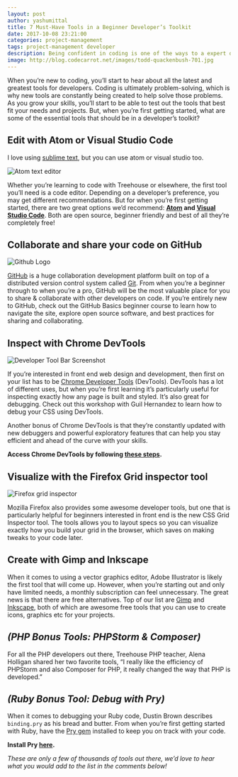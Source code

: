 ```yaml
---
layout: post
author: yashumittal
title: 7 Must-Have Tools in a Beginner Developer’s Toolkit
date: 2017-10-08 23:21:00
categories: project-management
tags: project-management developer
description: Being confident in coding is one of the ways to a expert developer, here are the 5 expert tips on how to improve your coding confidence.
image: http://blog.codecarrot.net/images/todd-quackenbush-701.jpg
---
```


When you’re new to coding, you’ll start to hear about all the latest and greatest tools for developers. Coding is ultimately problem-solving, which is why new tools are constantly being created to help solve those problems. As you grow your skills, you’ll start to be able to test out the tools that best fit your needs and projects. But, when you’re first getting started, what are some of the essential tools that should be in a developer’s toolkit?

## Edit with Atom or Visual Studio Code

I love using [sublime text](/how-to-sync-sublime-text-packages-and-settings-across-multiple-computers-with-cloud-storage), but you can use atom or visual studio too.

![Atom text editor](http://blog.codecarrot.net/images/atom-mark@1200x630-914x480.png)

Whether you’re learning to code with Treehouse or elsewhere, the first tool you’ll need is a code editor. Depending on a developer’s preference, you may get different recommendations. But for when you’re first getting started, there are two great options we’d recommend: **[Atom](https://atom.io/) and [Visual Studio Code](https://code.visualstudio.com/)**. Both are open source, beginner friendly and best of all they’re completely free!

## Collaborate and share your code on GitHub

![Github Logo](http://blog.codecarrot.net/images/octocat-939x480.jpeg)

[GitHub](https://github.com/mittalyashu) is a huge collaboration development platform built on top of a distributed version control system called [Git](/what-is-git). From when you’re a beginner through to when you’re a pro, GitHub will be the most valuable place for you to share & collaborate with other developers on code. If you’re entirely new to GitHub, check out the GitHub Basics beginner course to learn how to navigate the site, explore open source software, and best practices for sharing and collaborating.

## Inspect with Chrome DevTools

![Developer Tool Bar Screenshot](http://blog.codecarrot.net/images/1-DvIYrAYv_JeL74nA.png)

If you’re interested in front end web design and development, then first on your list has to be [Chrome Developer Tools](https://developer.chrome.com/devtools) (DevTools). DevTools has a lot of different uses, but when you’re first learning it’s particularly useful for inspecting exactly how any page is built and styled. It’s also great for debugging. Check out this workshop with Guil Hernandez to learn how to debug your CSS using DevTools.

Another bonus of Chrome DevTools is that they’re constantly updated with new debuggers and powerful exploratory features that can help you stay efficient and ahead of the curve with your skills.

**Access Chrome DevTools by following [these steps](https://developer.chrome.com/devtools).**

## Visualize with the Firefox Grid inspector tool

![Firefox grid inspector](http://blog.codecarrot.net/images/firefox-developer-tools-css-grid-723x480.jpg)

Mozilla Firefox also provides some awesome developer tools, but one that is particularly helpful for beginners interested in front end is the new CSS Grid Inspector tool. The tools allows you to layout specs so you can visualize exactly how you build your grid in the browser, which saves on making tweaks to your code later.

##  Create with Gimp and Inkscape

When it comes to using a vector graphics editor, Adobe Illustrator is likely the first tool that will come up. However, when you’re starting out and only have limited needs, a monthly subscription can feel unnecessary. The great news is that there are free alternatives. Top of our list are [Gimp](https://www.gimp.org/) and [Inkscape](https://inkscape.org/en/), both of which are awesome free tools that you can use to create icons, graphics etc for your projects.

## *(PHP Bonus Tools: PHPStorm & Composer)*

For all the PHP developers out there, Treehouse PHP teacher, Alena Holligan shared her two favorite tools, “I really like the efficiency of PHPStorm and also Composer for PHP, it really changed the way that PHP is developed.”

## *(Ruby Bonus Tool: Debug with Pry)*

When it comes to debugging your Ruby code, Dustin Brown describes `binding.pry` as his bread and butter. From when you’re first getting started with Ruby, have the [Pry gem](http://pryrepl.org/) installed to keep you on track with your code.

**Install Pry [here](http://pryrepl.org/).**

*These are only a few of thousands of tools out there, we’d love to hear what you would add to the list in the comments below!*
